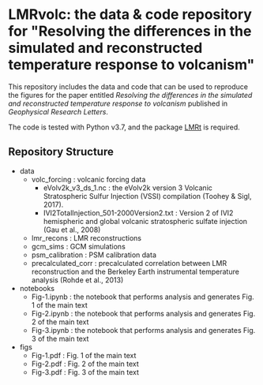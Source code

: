 # LMRvolc: the data & code repository for "Resolving the differences in the simulated and reconstructed temperature response to volcanism"

This repository includes the data and code that can be used to reproduce the figures for the paper entitled _Resolving the differences in the simulated and reconstructed temperature response to volcanism_ published in _Geophysical Research Letters_.

The code is tested with Python v3.7, and the package [LMRt](https://github.com/fzhu2e/LMRt) is required.


## Repository Structure

+ data
    - volc_forcing : volcanic forcing data
        - eVolv2k_v3_ds_1.nc : the eVolv2k version 3 Volcanic Stratospheric Sulfur Injection (VSSI) compilation (Toohey & Sigl, 2017).
        - IVI2TotalInjection_501-2000Version2.txt : Version 2 of IVI2 hemispheric and global volcanic stratospheric sulfate injection (Gau et al., 2008)
    - lmr_recons : LMR reconstructions
    - gcm_sims : GCM simulations
    - psm_calibration : PSM calibration data
    - precalculated_corr : precalculated correlation between LMR reconstruction and the Berkeley Earth instrumental temperature analysis (Rohde et al., 2013)
+ notebooks
    - Fig-1.ipynb : the notebook that performs analysis and generates Fig. 1 of the main text
    - Fig-2.ipynb : the notebook that performs analysis and generates Fig. 2 of the main text
    - Fig-3.ipynb : the notebook that performs analysis and generates Fig. 3 of the main text
+ figs
    - Fig-1.pdf : Fig. 1 of the main text
    - Fig-2.pdf : Fig. 2 of the main text
    - Fig-3.pdf : Fig. 3 of the main text
